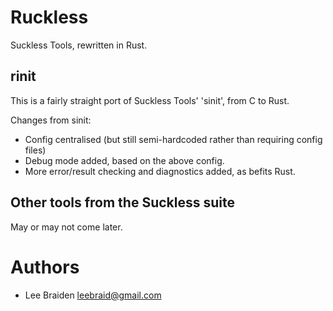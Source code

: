 # Ruckless

Suckless Tools, rewritten in Rust.

## rinit

This is a fairly straight port of Suckless Tools' 'sinit', from C to Rust.

Changes from sinit:

* Config centralised (but still semi-hardcoded rather than requiring config files)
* Debug mode added, based on the above config.
* More error/result checking and diagnostics added, as befits Rust.


## Other tools from the Suckless suite

May or may not come later.


# Authors

* Lee Braiden <leebraid@gmail.com>

